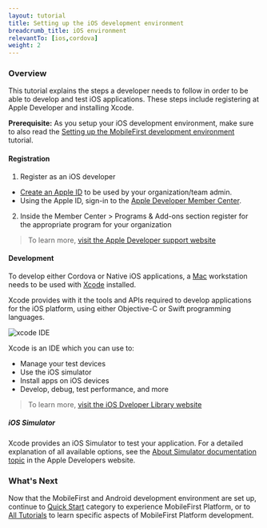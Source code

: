 ```yaml
---
layout: tutorial
title: Setting up the iOS development environment
breadcrumb_title: iOS environment
relevantTo: [ios,cordova]
weight: 2
---
```

### Overview
This tutorial explains the steps a developer needs to follow in order to be able to develop and test iOS applications. These steps include registering at Apple Developer and installing Xcode.

**Prerequisite:** As you setup your iOS development environment, make sure to also read the [Setting up the MobileFirst development environment](../../setting-up-your-development-environment/setting-up-the-mobilefirst-development-environment/) tutorial.

#### Registration
1. Register as an iOS developer
 - [Create an Apple ID](https://appleid.apple.com/account) to be used by your organization/team admin.
 - Using the Apple ID, sign-in to the [Apple Developer Member Center](https://developer.apple.com/).
2. Inside the Member Center > Programs &amp; Add-ons section register for the appropriate program for your organization

> To learn more, [visit the Apple Developer support website](https://developer.apple.com/support/)

#### Development
To develop either Cordova or Native iOS applications, a [Mac](https://www.apple.com/mac/) workstation needs to be used with [Xcode](https://developer.apple.com/xcode/) installed.

Xcode provides with it the tools and APIs required to develop applications for the iOS platform, using either Objective-C or Swift programming languages.</p>

![xcode IDE](xcode.png)

Xcode is an IDE which you can use to:

- Manage your test devices
- Use the iOS simulator
- Install apps on iOS devices
- Develop, debug, test performance, and more

> To learn more, [visit the iOS Dveloper Library website](https://developer.apple.com/library/ios/navigation/)

##### iOS Simulator
Xcode provides an iOS Simulator to test your application. For a detailed explanation of all available options, see the [About Simulator documentation topic](https://developer.apple.com/library/ios/documentation/IDEs/Conceptual/iOS_Simulator_Guide/Introduction/Introduction.html) in the Apple Developers website.

### What's Next
Now that the MobileFirst and Android development environment are set up, continue to [Quick Start](../../quick-start/ios/) category to experience MobileFirst Platform, or to [All Tutorials](../../all-tutorials) to learn specific aspects of MobileFirst Platform development.
